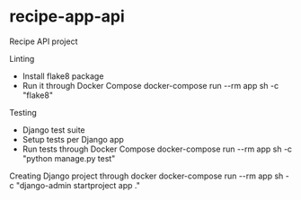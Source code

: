 # recipe-app-api
Recipe API project

Linting
- Install flake8 package
- Run it through Docker Compose
    docker-compose run --rm app sh -c "flake8"

Testing
- Django test suite
- Setup tests per Django app
- Run tests through Docker Compose
    docker-compose run --rm app sh -c "python manage.py test"

Creating Django project through docker
docker-compose run --rm app sh -c "django-admin startproject app ."